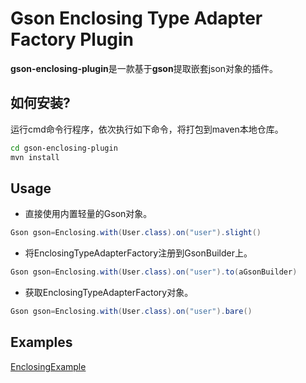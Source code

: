 # Gson Enclosing Type Adapter Factory Plugin

**gson-enclosing-plugin**是一款基于**gson**提取嵌套json对象的插件。


## 如何安装?

运行cmd命令行程序，依次执行如下命令，将打包到maven本地仓库。

``` bash
cd gson-enclosing-plugin
mvn install
```


## Usage

- 直接使用内置轻量的Gson对象。
```java
Gson gson=Enclosing.with(User.class).on("user").slight()
```

- 将EnclosingTypeAdapterFactory注册到GsonBuilder上。
```java
Gson gson=Enclosing.with(User.class).on("user").to(aGsonBuilder)
```

- 获取EnclosingTypeAdapterFactory对象。
```java
Gson gson=Enclosing.with(User.class).on("user").bare()
```


## Examples
[EnclosingExample](src/test/java/examples/EnclosingExample.java)